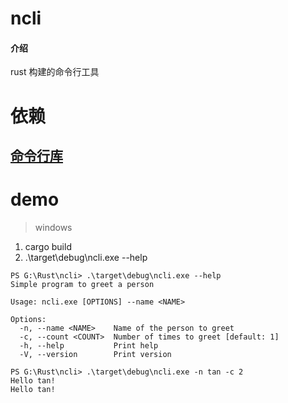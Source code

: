 # ncli

#### 介绍
rust 构建的命令行工具


# 依赖
## [命令行库](https://docs.rs/clap/latest/clap/)


# demo 
> windows 
1. cargo build
2. .\target\debug\ncli.exe --help
```shell
PS G:\Rust\ncli> .\target\debug\ncli.exe --help
Simple program to greet a person

Usage: ncli.exe [OPTIONS] --name <NAME>

Options:
  -n, --name <NAME>    Name of the person to greet
  -c, --count <COUNT>  Number of times to greet [default: 1]
  -h, --help           Print help
  -V, --version        Print version

```
```shell
PS G:\Rust\ncli> .\target\debug\ncli.exe -n tan -c 2
Hello tan!
Hello tan!

```